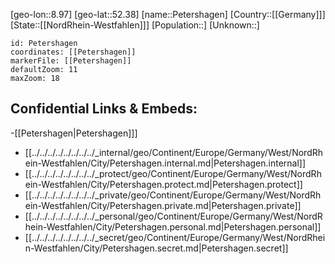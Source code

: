 ﻿---
location: [52.38,8.97]
mapzoom: [7,12] 
mapmarker: city 
type: City
tags:
- geo/City


SpocWebEntityId: 33324
isDeleted: false
confidential: public

---
[geo-lon::8.97]
[geo-lat::52.38]
[name::Petershagen]
[Country::[[Germany]]]
[State::[[NordRhein-Westfahlen]]]
[Population::]
[Unknown::]


```leaflet
id: Petershagen
coordinates: [[Petershagen]]
markerFile: [[Petershagen]]
defaultZoom: 11 
maxZoom: 18
```


## Confidential Links & Embeds: 
-[[Petershagen|Petershagen]]] 
- [[../../../../../../../../_internal/geo/Continent/Europe/Germany/West/NordRhein-Westfahlen/City/Petershagen.internal.md|Petershagen.internal]] 
- [[../../../../../../../../_protect/geo/Continent/Europe/Germany/West/NordRhein-Westfahlen/City/Petershagen.protect.md|Petershagen.protect]] 
- [[../../../../../../../../_private/geo/Continent/Europe/Germany/West/NordRhein-Westfahlen/City/Petershagen.private.md|Petershagen.private]] 
- [[../../../../../../../../_personal/geo/Continent/Europe/Germany/West/NordRhein-Westfahlen/City/Petershagen.personal.md|Petershagen.personal]] 
- [[../../../../../../../../_secret/geo/Continent/Europe/Germany/West/NordRhein-Westfahlen/City/Petershagen.secret.md|Petershagen.secret]] 
